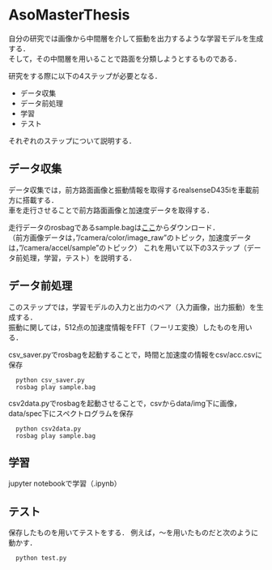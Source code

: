 # AsoMasterThesis

自分の研究では画像から中間層を介して振動を出力するような学習モデルを生成する．<br>
そして，その中間層を用いることで路面を分類しようとするものである．<br>

研究をする際に以下の4ステップが必要となる．

* データ収集
* データ前処理
* 学習
* テスト

それぞれのステップについて説明する．


## データ収集

データ収集では，前方路面画像と振動情報を取得するrealsenseD435iを車載前方に搭載する．<br>
車を走行させることで前方路面画像と加速度データを取得する．

走行データのrosbagであるsample.bagは[ここ](https://drive.google.com/file/d/1lz41GKLA7QK_-HqEfRZSUWDEu1NEkdab/view?usp=sharing)からダウンロード．<br>
（前方画像データは，”/camera/color/image_raw”のトピック，加速度データは，”/camera/accel/sample”のトピック）
これを用いて以下の3ステップ（データ前処理，学習，テスト）を説明する．

## データ前処理

このステップでは，学習モデルの入力と出力のペア（入力画像，出力振動）を生成する．<br>
振動に関しては，512点の加速度情報をFFT（フーリエ変換）したものを用いる．

csv_saver.pyでrosbagを起動することで，時間と加速度の情報をcsv/acc.csvに保存
``` 
  python csv_saver.py
  rosbag play sample.bag
```

csv2data.pyでrosbagを起動させることで，csvからdata/img下に画像，data/spec下にスペクトログラムを保存
``` 
  python csv2data.py
  rosbag play sample.bag
```

## 学習

jupyter notebookで学習（.ipynb）


## テスト
保存したものを用いてテストをする．
例えば，〜を用いたものだと次のように動かす．
``` 
  python test.py
```
